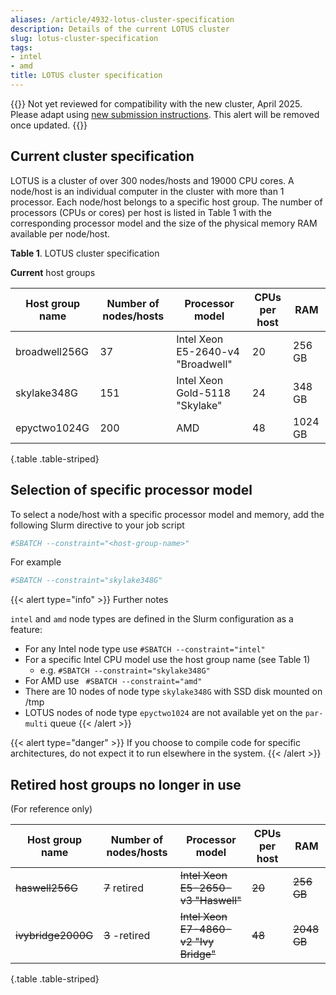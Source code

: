 ```yaml
---
aliases: /article/4932-lotus-cluster-specification
description: Details of the current LOTUS cluster
slug: lotus-cluster-specification
tags:
- intel
- amd
title: LOTUS cluster specification
---
```


{{<alert type="danger">}}
Not yet reviewed for compatibility with the new cluster, April 2025.
Please adapt using [new submission instructions](how-to-submit-a-job-to-slurm). This alert will be removed once updated.
{{</alert>}}

## Current cluster specification

LOTUS is a cluster of over 300 nodes/hosts and 19000 CPU cores. A node/host is
an individual computer in the cluster with more than 1 processor. Each
node/host belongs to a specific host group. The number of processors (CPUs or
cores) per host is listed in Table 1 with the corresponding processor model
and the size of the physical memory RAM available per node/host.

**Table 1**. LOTUS cluster specification

**Current** host groups

Host group name |  Number of nodes/hosts  |  Processor model |  CPUs per host |  RAM 
---|---|---|---|---  
broadwell256G  |  37  |  Intel Xeon E5-2640-v4 "Broadwell"  |  20  |  256 GB  
skylake348G  |  151  |  Intel Xeon Gold-5118 "Skylake"  |  24  |  348 GB  
epyctwo1024G  | 200  |  AMD  |  48  |  1024 GB | 
{.table .table-striped}

## Selection of specific processor model

To select a node/host with a specific processor model and memory, add the
following Slurm directive to your job script 

```bash
#SBATCH --constraint="<host-group-name>"
```

For example 

```bash
#SBATCH --constraint="skylake348G"
```

{{< alert type="info" >}}
Further notes

`intel` and `amd` node types are defined in the Slurm configuration as a feature:
- For any Intel node type use `#SBATCH --constraint="intel"`
- For a specific Intel CPU model use the host group name (see Table 1)
  - e.g. `#SBATCH --constraint="skylake348G"`
- For AMD use ` #SBATCH --constraint="amd"`
- There are 10 nodes of node type `skylake348G` with SSD disk mounted on /tmp 
- LOTUS nodes of node type `epyctwo1024` are not available yet on the `par-multi` queue
{{< /alert >}}

{{< alert type="danger" >}}
If you choose to compile code for specific architectures, do not expect it to run elsewhere in the system.
{{< /alert >}}

## Retired host groups no longer in use

(For reference only)

Host group name |  Number of nodes/hosts |  Processor model |  CPUs per host |  RAM  
---|---|---|---|---  
~~haswell256G~~ |  ~~7~~ retired |  ~~Intel Xeon E5-2650-v3 "Haswell"~~  |  ~~20~~  | ~~256 GB~~
~~ivybridge2000G~~  |  ~~3~~  -retired |  ~~Intel Xeon E7-4860-v2 "Ivy Bridge"~~  |  ~~48~~  | ~~2048 GB~~
{.table .table-striped}

